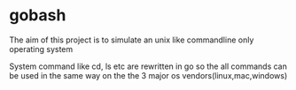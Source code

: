 # gobash

The aim of this project is to simulate an unix like commandline only operating system

System command like cd, ls etc are rewritten in go so the all commands can be used in the same way on the the 3 major os vendors(linux,mac,windows)
